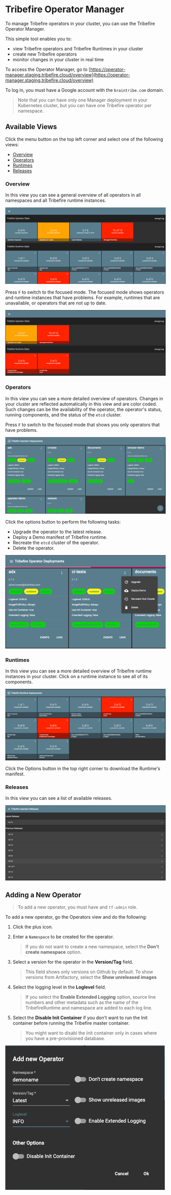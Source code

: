 # Tribefire Operator Manager

To manage Tribefire operators in your cluster, you can use the Tribefire Operator Manager.

This simple tool enables you to:

* view Tribefire operators and Tribefire Runtimes in your cluster
* create new Tribefire operators
* monitor changes in your cluster in real time
 
To access the Operator Manager, go to [https://operator-manager.staging.tribefire.cloud/overview](https://operator-manager.staging.tribefire.cloud/overview)

To log in, you must have a Google account with the `braintribe.com` domain.

> Note that you can have only one Manager deployment in your Kubernetes cluster, but you can have one Tribefire operator per namespace.

## Available Views

Click the menu button on the top left corner and select one of the following views:

* [Overview](#overview)
* [Operators](#operators)
* [Runtimes](#runtimes)
* [Releases](#releases)

### Overview

In this view you can see a general overview of all operators in all namespaces and all Tribefire runtime instances.

![Overview](images/manager_ui_1.png)

Press `F` to switch to the focused mode. The focused mode shows operators and runtime instances that have problems. For example, runtimes that are unavailable, or operators that are not up to date.

![Focused Mode](images/manager_ui_2.png)

### Operators

In this view you can see a more detailed overview of operators. Changes in your cluster are reflected automatically in this view and are color coded. Such changes can be the availability of the operator, the operator's status, running components, and the status of the `etcd` cluster.

Press `F` to switch to the focused mode that shows you only operators that have problems.

![Operators](images/manager_ui_3.png)

Click the options button to perform the following tasks:

* Upgrade the operator to the latest release.
* Deploy a Demo manifest of Tribefire runtime.
* Recreate the `etcd` cluster of the operator.
* Delete the operator.

![Operator Options](images/manager_ui_7.png)

### Runtimes

In this view you can see a more detailed overview of Tribefire runtime instances in your cluster. Click on a runtime instance to see all of its components.

![Runtimes](images/manager_ui_6.png)

Click the Options button in the top right corner to download the Runtime's manifest.

### Releases

In this view you can see a list of available releases.

![Releases](images/manager_ui_5.png)

## Adding a New Operator

> To add a new operator, you must have and `tf-admin` role.

To add a new operator, go the Operators view and do the following:

1. Click the plus icon.

2. Enter a ```Namespace``` to be created for the operator. 
	> If you do not want to create a new namespace, select the **Don't create namespace** option.
3. Select a version for the operator in the **Version/Tag** field.
	> This field shows only versions on Github by default. To show versions from Artifactory, select the **Show unreleased images**
4. Select the logging level in the **Loglevel** field. 
	> If you select the **Enable Extended Logging** option, source line numbers and other metadata such as the name of the TribefireRuntime and namespace are added to each log line.
5. Select the **Disable Init Container** if you don't want to run the Init container before running the Tribefire master container.
	> You might want to disabl the Init container only in cases where you have a pre-provisioned database.

![New Operator](images/manager_ui_4.png)
